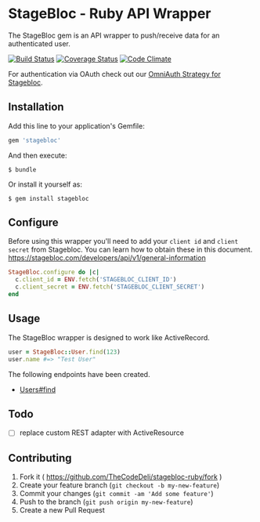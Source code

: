 # StageBloc - Ruby API Wrapper

The StageBloc gem is an API wrapper to push/receive data for an
authenticated user.

[![Build Status](https://travis-ci.org/TheCodeDeli/stagebloc-ruby.svg?branch=master)](https://travis-ci.org/TheCodeDeli/stagebloc-ruby) [![Coverage Status](https://img.shields.io/coveralls/TheCodeDeli/stagebloc-ruby.svg)](https://coveralls.io/r/TheCodeDeli/stagebloc-ruby?branch=master) [![Code Climate](https://codeclimate.com/github/TheCodeDeli/stagebloc-ruby/badges/gpa.svg)](https://codeclimate.com/github/TheCodeDeli/stagebloc-ruby)

For authentication via OAuth check out our [OmniAuth Strategy for
Stagebloc][omniauth-stagebloc].

## Installation

Add this line to your application's Gemfile:

```ruby
gem 'stagebloc'
```

And then execute:

    $ bundle

Or install it yourself as:

    $ gem install stagebloc

## Configure

Before using this wrapper you'll need to add your `client id` and
`client secret` from Stagebloc. You can learn how to obtain these in this
document. <https://stagebloc.com/developers/api/v1/general-information>

```ruby
StageBloc.configure do |c|
  c.client_id = ENV.fetch('STAGEBLOC_CLIENT_ID')
  c.client_secret = ENV.fetch('STAGEBLOC_CLIENT_SECRET')
end
```

## Usage

The StageBloc wrapper is designed to work like ActiveRecord.

```ruby
user = StageBloc::User.find(123)
user.name #=> "Test User"
```

The following endpoints have been created.

- [Users#find][find_user]

## Todo

- [ ] replace custom REST adapter with ActiveResource

## Contributing

1. Fork it ( https://github.com/TheCodeDeli/stagebloc-ruby/fork )
2. Create your feature branch (`git checkout -b my-new-feature`)
3. Commit your changes (`git commit -am 'Add some feature'`)
4. Push to the branch (`git push origin my-new-feature`)
5. Create a new Pull Request

[omniauth-stagebloc]: https://github.com/TheCodeDeli/omniauth-stagebloc
[find_user]: http://www.thecodedeli.com/stagebloc-ruby/classes/StageBloc/User.html
